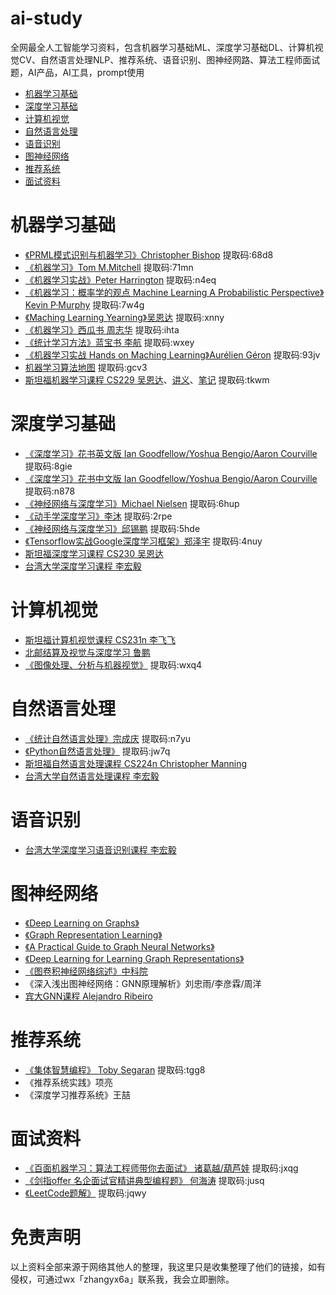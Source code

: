 # ai-study

全网最全人工智能学习资料，包含机器学习基础ML、深度学习基础DL、计算机视觉CV、自然语言处理NLP、推荐系统、语音识别、图神经网路、算法工程师面试题，AI产品，AI工具，prompt使用

- [机器学习基础](#ml)
- [深度学习基础](#dl)
- [计算机视觉](#cv)
- [自然语言处理](#nlp)
- [语音识别](#speech)
- [图神经网络](#graph)
- [推荐系统](#rs)
- [面试资料](#interview)

# <a id="ml"/>机器学习基础

- [《PRML模式识别与机器学习》Christopher Bishop](https://pan.baidu.com/s/17DJ7hWjLzjCwDcyEU9AqGg?pwd=68d8) 提取码:68d8
- [《机器学习》Tom M.Mitchell](https://pan.baidu.com/s/1nOKbcDmOgywv7ahfNomMNA?pwd=71mn) 提取码:71mn
- [《机器学习实战》Peter Harrington](https://pan.baidu.com/s/11-DiU0TiZdAzAY9T6LseDA?pwd=n4eq) 提取码:n4eq
- [《机器学习：概率学的观点 Machine Learning A Probabilistic Perspective》Kevin P·Murphy](https://pan.baidu.com/s/1A2JIVWfD6SoPOkXwAHDcTw?pwd=7w4g) 提取码:7w4g
- [《Maching Learning Yearning》吴恩达](https://pan.baidu.com/s/15VZK8ue5Qyhxse5JI9LkWg?pwd=xnny) 提取码:xnny
- [《机器学习》西瓜书 周志华](https://pan.baidu.com/s/1ozBj3NahBPXHkLQoWJuNWA?pwd=ihta) 提取码:ihta
- [《统计学习方法》蓝宝书 李航](https://pan.baidu.com/s/1_cQVYzTTG7FnRDuwgUYU4w?pwd=wxey) 提取码:wxey
- [《机器学习实战 Hands on Maching Learning》Aurélien Géron](https://pan.baidu.com/s/1FuG842V20DqEgkL7c6Skvw?pwd=93jv) 提取码:93jv
- [机器学习算法地图](https://pan.baidu.com/s/1J3us4nkbwj-4Zg8U8MtENQ?pwd=gcv3) 提取码:gcv3
- [斯坦福机器学习课程 CS229 吴恩达](https://www.bilibili.com/video/BV164411b7dx?from=search&seid=3818382633409058698)、[讲义](https://github.com/TheisTrue/MLofAndrew-Ng)、[笔记](https://pan.baidu.com/s/1YwCGPxjPOfvT7f_Bnl11Tw?pwd=tkwm) 提取码:tkwm

# <a id="dl"/>深度学习基础

- [《深度学习》花书英文版 Ian Goodfellow/Yoshua Bengio/Aaron Courville](https://pan.baidu.com/s/1MnR5yPePbE8q-A2LE7FY2g?pwd=8gie) 提取码:8gie
- [《深度学习》花书中文版 Ian Goodfellow/Yoshua Bengio/Aaron Courville](https://pan.baidu.com/s/1FXEv3F-tsAhMO7pUyyW3KA?pwd=n878) 提取码:n878
- [《神经网络与深度学习》Michael Nielsen](https://pan.baidu.com/s/1-ocPCXSv4gopgyMHytkwnw?pwd=6hup) 提取码:6hup
- [《动手学深度学习》李沐](https://pan.baidu.com/s/1O1NUgn7gBtmzwD3YWUtStg?pwd=2rpe) 提取码:2rpe
- [《神经网络与深度学习》邱锡鹏](https://pan.baidu.com/s/1I9lzDUd4FCeX_r4uASGKqg?pwd=5hde) 提取码:5hde
- [《Tensorflow实战Google深度学习框架》郑泽宇](https://pan.baidu.com/s/1U6dOkMJSLNwLJBBKQ-DUrQ?pwd=4nuy) 提取码:4nuy
- [斯坦福深度学习课程 CS230 吴恩达](https://www.bilibili.com/video/BV1p7411Y7M8?from=search&seid=15858260431540984302)
- [台湾大学深度学习课程 李宏毅](https://www.bilibili.com/video/BV1JE411g7XF?from=search&seid=15830488177859710366)

# <a id="cv"/>计算机视觉

- [斯坦福计算机视觉课程 CS231n 李飞飞](https://www.bilibili.com/video/BV1nJ411z7fe?from=search&seid=4849356188203058857)
- [北邮结算及视觉与深度学习 鲁鹏](https://www.bilibili.com/video/BV1V54y1B7K3?from=search&seid=4849356188203058857)
- [《图像处理、分析与机器视觉》](https://pan.baidu.com/s/123c6UAAlWE2nwWs0yl5R9w?pwd=wxq4) 提取码:wxq4

# <a id="nlp"/>自然语言处理

- [《统计自然语言处理》宗成庆](https://pan.baidu.com/s/1iHsVxHXV8iD17AW1TOmOXA?pwd=n7yu) 提取码:n7yu
- [《Python自然语言处理》](https://pan.baidu.com/s/114hG8-uw18pB546i5yu1Vg?pwd=jw7q) 提取码:jw7q
- [斯坦福自然语言处理课程 CS224n Christopher Manning](https://www.bilibili.com/video/BV1pt411h7aT?from=search&seid=335450819919994778)
- [台湾大学自然语言处理课程 李宏毅](https://www.bilibili.com/video/BV1wE411W7TV?from=search&seid=335450819919994778)

# <a id="speech"/>语音识别

- [台湾大学深度学习语音识别课程 李宏毅](https://www.bilibili.com/video/BV1BE411p7wY?from=search&seid=15570127191290897018)

# <a id="graph"/>图神经网络

- [《Deep Learning on Graphs》](http://cse.msu.edu/~mayao4/dlg_book/)
- [《Graph Representation Learning》](https://www.cs.mcgill.ca/~wlh/grl_book/)
- [《A Practical Guide to Graph Neural Networks》](https://deepai.org/publication/a-practical-guide-to-graph-neural-networks)
- [《Deep Learning for Learning Graph Representations》](https://arxiv.org/abs/2001.00293v1)
- [《图卷积神经网络综述》中科院](https://kns.cnki.net/kcms/detail/11.1826.tp.20191104.1632.006.html)
- 《深入浅出图神经网络：GNN原理解析》刘忠雨/李彦霖/周洋
- [宾大GNN课程 Alejandro Ribeiro](https://www.bilibili.com/video/av457264185/)

# <a id="rs"/>推荐系统

- [《集体智慧编程》 Toby Segaran](https://pan.baidu.com/s/1_YS5q_7alM4xaoPP7nMNsg?pwd=tgg8) 提取码:tgg8
- 《推荐系统实践》项亮
- 《深度学习推荐系统》王喆

# <a id="interview"/>面试资料

- [《百面机器学习：算法工程师带你去面试》 诸葛越/葫芦娃](https://pan.baidu.com/s/1Ieo8YxJcLxdhAfY36p1cnA?pwd=jxqg) 提取码:jxqg
- [《剑指offer 名企面试官精讲典型编程题》 何海涛](https://pan.baidu.com/s/1tK23JeDSUuT-QJR57fkGOg?pwd=jusq) 提取码:jusq
- [《LeetCode题解》](https://pan.baidu.com/s/1nU2c9KKsNNB92ltFdVTm1g?pwd=jqwy) 提取码:jqwy

# 免责声明

以上资料全部来源于网络其他人的整理，我这里只是收集整理了他们的链接，如有侵权，可通过wx「zhangyx6a」联系我，我会立即删除。
